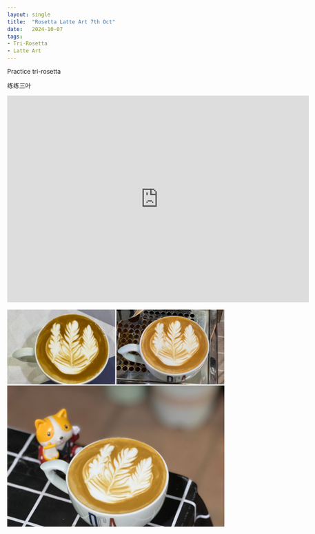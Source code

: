 ```yaml
---
layout: single
title:  "Rosetta Latte Art 7th Oct"
date:   2024-10-07
tags:
- Tri-Rosetta
- Latte Art
---
```



Practice tri-rosetta

练练三叶


<div class="embed-container">
  <iframe
      src="https://www.youtube.com/embed/L34aHVtYnus"
      width="700"
      height="480"
      frameborder="0"
      allowfullscreen="true">
  </iframe>
</div>



![](/assets/img/2024/10/07/BD1BBAE5-FD06-4147-9BEC-7659ECF05AF2.JPG)

